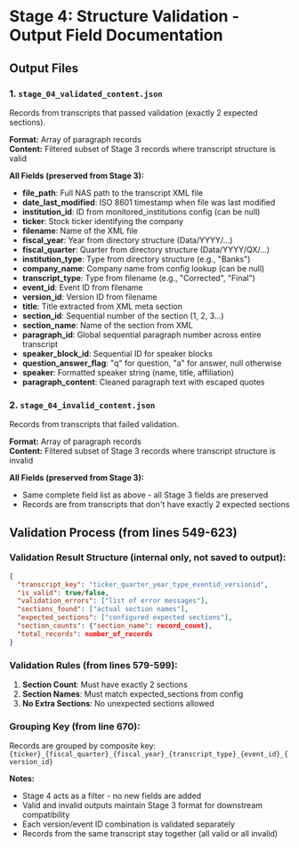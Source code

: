 # Stage 4: Structure Validation - Output Field Documentation

## Output Files

### 1. `stage_04_validated_content.json`
Records from transcripts that passed validation (exactly 2 expected sections).

**Format:** Array of paragraph records  
**Content:** Filtered subset of Stage 3 records where transcript structure is valid

**All Fields (preserved from Stage 3):**
- **file_path**: Full NAS path to the transcript XML file
- **date_last_modified**: ISO 8601 timestamp when file was last modified
- **institution_id**: ID from monitored_institutions config (can be null)
- **ticker**: Stock ticker identifying the company
- **filename**: Name of the XML file
- **fiscal_year**: Year from directory structure (Data/YYYY/...)
- **fiscal_quarter**: Quarter from directory structure (Data/YYYY/QX/...)
- **institution_type**: Type from directory structure (e.g., "Banks")
- **company_name**: Company name from config lookup (can be null)
- **transcript_type**: Type from filename (e.g., "Corrected", "Final")
- **event_id**: Event ID from filename
- **version_id**: Version ID from filename
- **title**: Title extracted from XML meta section
- **section_id**: Sequential number of the section (1, 2, 3...)
- **section_name**: Name of the section from XML
- **paragraph_id**: Global sequential paragraph number across entire transcript
- **speaker_block_id**: Sequential ID for speaker blocks
- **question_answer_flag**: "q" for question, "a" for answer, null otherwise
- **speaker**: Formatted speaker string (name, title, affiliation)
- **paragraph_content**: Cleaned paragraph text with escaped quotes

### 2. `stage_04_invalid_content.json`  
Records from transcripts that failed validation.

**Format:** Array of paragraph records  
**Content:** Filtered subset of Stage 3 records where transcript structure is invalid

**All Fields (preserved from Stage 3):**
- Same complete field list as above - all Stage 3 fields are preserved
- Records are from transcripts that don't have exactly 2 expected sections

## Validation Process (from lines 549-623)

### Validation Result Structure (internal only, not saved to output):
```json
{
  "transcript_key": "ticker_quarter_year_type_eventid_versionid",
  "is_valid": true/false,
  "validation_errors": ["list of error messages"],
  "sections_found": ["actual section names"],
  "expected_sections": ["configured expected sections"],
  "section_counts": {"section_name": record_count},
  "total_records": number_of_records
}
```

### Validation Rules (from lines 579-599):
1. **Section Count**: Must have exactly 2 sections
2. **Section Names**: Must match expected_sections from config
3. **No Extra Sections**: No unexpected sections allowed

### Grouping Key (from line 670):
Records are grouped by composite key: `{ticker}_{fiscal_quarter}_{fiscal_year}_{transcript_type}_{event_id}_{version_id}`

**Notes:**
- Stage 4 acts as a filter - no new fields are added
- Valid and invalid outputs maintain Stage 3 format for downstream compatibility
- Each version/event ID combination is validated separately
- Records from the same transcript stay together (all valid or all invalid)
